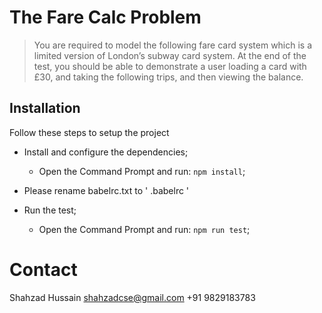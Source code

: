 # The Fare Calc Problem

> You are required to model the following fare card system which is a limited version of London’s subway card system. At the end of the test, you should be able to demonstrate a user loading a card with £30, and taking the following trips, and then viewing the balance.

## Installation

Follow these steps to setup the project

- Install and configure the dependencies;

  - Open the Command Prompt and run: `npm install`;

- Please rename babelrc.txt to ' .babelrc '

- Run the test;
  - Open the Command Prompt and run: `npm run test`;

# Contact

Shahzad Hussain
shahzadcse@gmail.com
+91 9829183783

